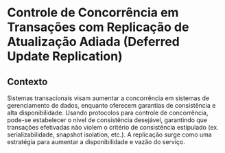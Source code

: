 # Controle de Concorrência em Transações com Replicação de Atualização Adiada (Deferred Update Replication)

## Contexto

Sistemas transacionais visam aumentar a concorrência em sistemas de gerenciamento de
dados, enquanto oferecem garantias de consistência e alta disponibilidade. Usando
protocolos para controle de concorrência, pode-se estabelecer o nível de consistência
desejável, garantindo que transações efetivadas não violem o critério de consistência
estipulado (ex. serializabilidade, snapshot isolation, etc.). A replicação surge como uma
estratégia para aumentar a disponibilidade e vazão do serviço.